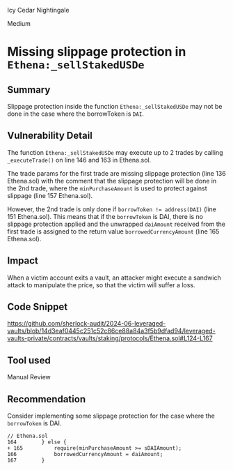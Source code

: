 Icy Cedar Nightingale

Medium

# Missing slippage protection in `Ethena:_sellStakedUSDe`

## Summary

Slippage protection inside the function `Ethena:_sellStakedUSDe` may not be done in the case where the borrowToken is `DAI`.

## Vulnerability Detail

The function `Ethena:_sellStakedUSDe` may execute up to 2 trades by calling `_executeTrade()` on line 146 and 163 in Ethena.sol.

The trade params for the first trade are missing slippage protection (line 136 Ethena.sol) with the comment that the slippage protection will be done in the 2nd trade, where the `minPurchaseAmount` is used to protect against slippage (line 157 Ethena.sol).

However, the 2nd trade is only done if `borrowToken != address(DAI)` (line 151 Ethena.sol). This means that if the `borrowToken` is DAI, there is no slippage protection applied and the unwrapped `daiAmount` received from the first trade is assigned to the return value `borrowedCurrencyAmount` (line 165 Ethena.sol).

## Impact

When a victim account exits a vault, an attacker might execute a sandwich attack to manipulate the price, so that the victim will suffer a loss.

## Code Snippet

https://github.com/sherlock-audit/2024-06-leveraged-vaults/blob/14d3eaf0445c251c52c86ce88a84a3f5b9dfad94/leveraged-vaults-private/contracts/vaults/staking/protocols/Ethena.sol#L124-L167

## Tool used

Manual Review

## Recommendation

Consider implementing some slippage protection for the case where the `borrowToken` is DAI.

```solidity
// Ethena.sol
164        } else {
+ 165          require(minPurchaseAmount >= sDAIAmount);    
166            borrowedCurrencyAmount = daiAmount;
167        }
```